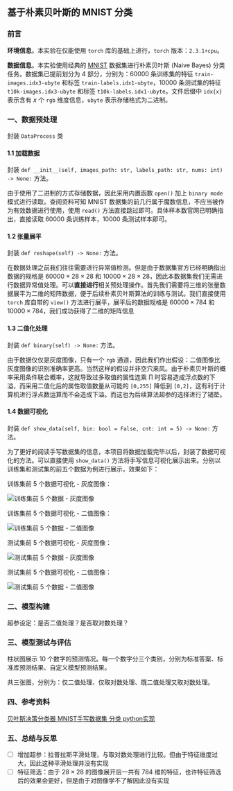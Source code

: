 ## 基于朴素贝叶斯的 MNIST 分类

### 前言

**环境信息**。本实验在仅能使用 `torch` 库的基础上进行，`torch` 版本：`2.3.1+cpu`。

**数据信息**。本实验使用经典的 [MNIST](http://yann.lecun.com/exdb/mnist/) 数据集进行朴素贝叶斯 $(\text{Naive Bayes})$ 分类任务。数据集已提前划分为 4 部分，分别为：60000 条训练集的特征 `train-images.idx3-ubyte` 和标签 `train-labels.idx1-ubyte`，10000 条测试集的特征 `t10k-images.idx3-ubyte` 和标签 `t10k-labels.idx1-ubyte`。文件后缀中 `idx{x}` 表示含有 $x$ 个 `rgb` 维度信息，`ubyte` 表示存储格式为二进制。

### 一、数据预处理

封装 `DataProcess` 类

#### 1.1 加载数据

封装 `def __init__(self, images_path: str, labels_path: str, nums: int) -> None:` 方法。

由于使用了二进制的方式存储数据，因此采用内置函数 `open()` 加上 `binary mode` 模式进行读取。查阅资料可知 MNIST 数据集的前几行属于魔数信息，不应当被作为有效数据进行使用，使用 `read()` 方法直接跳过即可。具体样本数官网已明确指出，直接读取 60000 条训练样本，10000 条测试样本即可。

#### 1.2 张量展平

封装 `def reshape(self) -> None:` 方法。

在数据处理之前我们往往需要进行异常值检测。但是由于数据集官方已经明确指出数据的规格是 $60000 \times 28 \times 28$ 和 $10000 \times 28 \times 28$，因此本数据集我们无需进行数据异常值处理。可以**直接进行**相关预处理操作。首先我们需要将三维的张量数据展平为二维的矩阵数据，便于后续朴素贝叶斯算法的训练与测试。我们直接使用 `torch` 库自带的 `view()` 方法进行展平，展平后的数据规格是 $60000 \times 784$ 和 $10000 \times 784$，我们成功获得了二维的矩阵信息

#### 1.3 二值化处理

封装 `def binary(self) -> None:` 方法。

由于数据仅仅是灰度图像，只有一个 `rgb` 通道，因此我们作出假设：二值图像比灰度图像的识别准确率更高。当然这样的假设并非空穴来风。由于朴素贝叶斯的概率采用条件联合概率，这就导致过多取值的属性连乘 $\prod$ 时容易造成浮点数的下溢，而采用二值化后的属性取值数量从可能的 `[0,255]` 降低到 `[0,2]`，这有利于计算机进行浮点数运算而不会造成下溢。而这也为后续算法超参的选择进行了铺垫。

#### 1.4 数据可视化

封装 `def show_data(self, bin: bool = False, cnt: int = 5) -> None:` 方法。

为了更好的阅读手写数据集的信息，本项目将数据加载完毕以后，封装了数据可视化的方法。可以直接使用 `show_data()` 方法将手写信息可视化展示出来。分别以训练集和测试集的前五个数据为例进行展示，效果如下：

训练集前 5 个数据可视化 - 灰度图像：

![训练集前 5 个数据 - 灰度图像](https://dwj-oss.oss-cn-nanjing.aliyuncs.com/images/202406201746781.png)

训练集前 5 个数据可视化 - 二值图像：

![训练集前 5 个数据 - 二值图像](https://dwj-oss.oss-cn-nanjing.aliyuncs.com/images/202406201724841.png)

测试集前 5 个数据可视化 - 灰度图像：

![测试集前 5 个数据 - 灰度图像](https://dwj-oss.oss-cn-nanjing.aliyuncs.com/images/202406201747985.png)

测试集前 5 个数据可视化 - 二值图像：

![测试集前 5 个数据 - 二值图像](https://dwj-oss.oss-cn-nanjing.aliyuncs.com/images/202406201724411.png)

### 二、模型构建

超参设定：是否二值处理？是否取对数处理？

### 三、模型测试与评估

柱状图展示 10 个数字的预测情况。每一个数字分三个类别，分别为标准答案、标准库预测结果、自定义模型预测结果。

共三张图，分别为：仅二值处理、仅取对数处理、既二值处理又取对数处理。

### 四、参考资料

[贝叶斯决策分类器 MNIST手写数据集 分类 python实现](https://www.cnblogs.com/carlber/p/10832692.html)

### 五、总结与反思
- [ ] 增加超参：拉普拉斯平滑处理，与取对数处理进行比较。但由于特征维度过大，因此这种平滑处理并没有实现
- [ ] 特征筛选：由于 $28\times 28$ 的图像展开后一共有 784 维的特征，也许特征筛选后的效果会更好，但是由于对图像学不了解因此没有实现